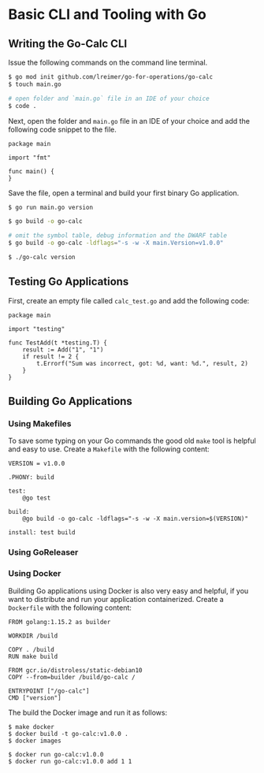 # Basic CLI and Tooling with Go

## Writing the Go-Calc CLI

Issue the following commands on the command line terminal.
```bash
$ go mod init github.com/lreimer/go-for-operations/go-calc
$ touch main.go

# open folder and `main.go` file in an IDE of your choice
$ code .
```

Next, open the folder and `main.go` file in an IDE of your choice and
add the following code snippet to the file.

```golang
package main

import "fmt"

func main() {
}
```

Save the file, open a terminal and build your first binary Go application.
```bash
$ go run main.go version

$ go build -o go-calc 

# omit the symbol table, debug information and the DWARF table
$ go build -o go-calc -ldflags="-s -w -X main.Version=v1.0.0"

$ ./go-calc version
```

## Testing Go Applications

First, create an empty file called `calc_test.go` and add the following code:
```golang
package main

import "testing"

func TestAdd(t *testing.T) {
	result := Add("1", "1")
	if result != 2 {
		t.Errorf("Sum was incorrect, got: %d, want: %d.", result, 2)
	}
}
```

## Building Go Applications

### Using Makefiles

To save some typing on your Go commands the good old `make` tool is helpful and easy to use. Create
a `Makefile` with the following content:
```
VERSION = v1.0.0

.PHONY: build

test:
	@go test

build:
	@go build -o go-calc -ldflags="-s -w -X main.version=$(VERSION)"

install: test build
```

### Using GoReleaser

### Using Docker

Building Go applications using Docker is also very easy and helpful, if you want to
distribute and run your application containerized. Create a `Dockerfile` with the following content:
```
FROM golang:1.15.2 as builder

WORKDIR /build

COPY . /build
RUN make build

FROM gcr.io/distroless/static-debian10
COPY --from=builder /build/go-calc /

ENTRYPOINT ["/go-calc"]
CMD ["version"]
```

The build the Docker image and run it as follows:
```
$ make docker
$ docker build -t go-calc:v1.0.0 .
$ docker images

$ docker run go-calc:v1.0.0
$ docker run go-calc:v1.0.0 add 1 1
```